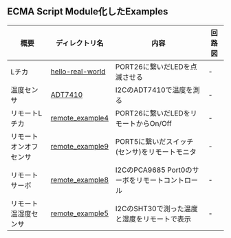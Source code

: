 ## ECMA Script Module化したExamples


|  概要  |  ディレクトリ名  |  内容  |  回路図  |
| ---- | ---- | ---- | ---- |
|  Lチカ  |  [hello-real-world](hello-real-world)  |  PORT26に繋いだLEDを点滅させる  |  -  |
|  温度センサ  |  [ADT7410](ADT7410)  |  I2CのADT7410で温度を測る  |  -  |
|  リモートLチカ  |  [remote_example4](remote_example4)  |  PORT26に繋いだLEDをリモートからOn/Off  |  -  |
|  リモートオンオフセンサ  |  [remote_example9](remote_example9)  |  PORT5に繋いだスイッチ(センサ)をリモートモニタ  |  -  |
|  リモートサーボ  |  [remote_example8](remote_example8)  |  I2CのPCA9685 Port0のサーボをリモートコントロール |  -  |
|  リモート温湿度センサ  |  [remote_example5](remote_example5) |  I2CのSHT30で測った温度と湿度をリモートで表示 |  -  |


